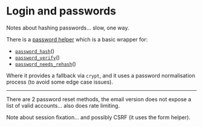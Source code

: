 
# Login and passwords

Notes about hashing passwords... slow, one way.

There is a [password helper](https://github.com/craigfrancis/framework/blob/main/framework/0.1/library/class/password.php) which is a basic wrapper for:

- [`password_hash`](https://php.net/password_hash)()
- [`password_verify`](https://php.net/password_verify)()
- [`password_needs_rehash`](https://php.net/password_needs_rehash)()

Where it provides a fallback via `crypt`, and it uses a password normalisation process (to avoid some edge case issues).

---

There are 2 password reset methods, the email version does not expose a list of valid accounts... also does rate limiting.

Note about session fixation... and possibly CSRF (it uses the form helper).
